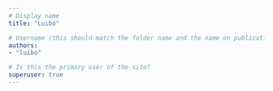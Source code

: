 ```yaml
---
# Display name
title: "Luibo"

# Username (this should match the folder name and the name on publications)
authors:
- "luibo"

# Is this the primary user of the site?
superuser: true
---
```

